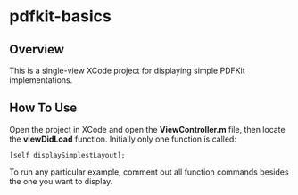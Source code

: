 # pdfkit-basics

## Overview

This is a single-view XCode project for displaying simple PDFKit implementations.

## How To Use

Open the project in XCode and open the **ViewController.m** file, then locate the **viewDidLoad** function. Initially only one function is called:

```
[self displaySimplestLayout];
```

To run any particular example, comment out all function commands besides the one you want to display.
